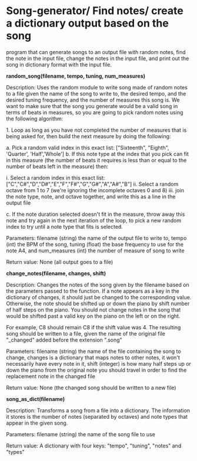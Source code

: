 # Song-generator/ Find notes/ create a dictionary output based on the song
<h>program that can generate songs to an output file with random notes, find the note in the input file, change the notes in the input file, and print out the song in dictionary format with the input file.</h>
<p><b>random_song(filename, tempo, tuning, num_measures)</b><p>
<p>Description: Uses the random module to write song made of random notes to a file given the name of the song
to write to, the desired tempo, and the desired tuning frequency, and the number of measures this song is. We
want to make sure that the song you generate would be a valid song in terms of beats in measures, so you are
going to pick random notes using the following algorithm:</p>
<p>1. Loop as long as you have not completed the number of measures that is being asked for, then build the next
measure by doing the following:<p>
<p>a. Pick a random valid index in this exact list:
["Sixteenth", "Eighth", 'Quarter', 'Half','Whole']
b. If this note type at the index that you pick can fit in this measure (the number of beats it requires
is less than or equal to the number of beats left in the measure) then:</p>
<p>i. Select a random index in this exact list:
["C","C#","D","D#","E","F","F#","G","G#","A","A#","B"]
ii. Select a random octave from 1 to 7 (we're ignoring the incomplete octaves 0 and 8)
iii. join the note type, note, and octave together, and write this as a line in the output file</p>
<p>c. If the note duration selected doesn't fit in the measure, throw away this note and try again in the
next iteration of the loop, to pick a new random index to try until a note type that fits is selected.</p>
<p>Parameters: filename (string) the name of the output file to write to, tempo (int) the BPM of the song, tuning
(float) the base frequency to use for the note A4, and num_measures (int) the number of measure of song to write</p>
<p>Return value: None (all output goes to a file)</p>

<p><b>change_notes(filename, changes, shift)</b></p>
<p>Description: Changes the notes of the song given by the filename based on the parameters passed to the function.
If a note appears as a key in the dictionary of changes, it should just be changed to the corresponding value.
Otherwise, the note should be shifted up or down the piano by shift number of half steps on the piano. You
should not change notes in the song that would be shifted past a valid key on the piano on the left or on the right.</p>
<p>For example, C8 should remain C8 if the shift value was 4. The resulting song should be written to a file, given the
name of the original file "_changed" added before the extension ".song"</p>
<p>Parameters: filename (string) the name of the file containing the song to change, changes is a dictionary that
maps notes to other notes, it won't necessarily have every note in it, shift (integer) is how many half steps up or
down the piano from the original note you should travel in order to find the replacement note in the changed file</p>
<p>Return value: None (the changed song should be written to a new file)</p>

<p><b>song_as_dict(filename)</b></p>
<p>Description: Transforms a song from a file into a dictionary. The information it stores is the number of notes
(separated by octaves) and note types that appear in the given song.</p>
<p>Parameters: filename (string) the name of the song file to use</p>
<p>Return value: A dictionary with four keys: "tempo", "tuning", "notes" and "types"</p>

